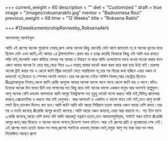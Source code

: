 +++
current_weight = 60
description = ""
diet = "Customized "
draft = true
image = "/images/roksenarakhi.jpg"
mentor = "Badrunnesa Rozi"
previous_weight = 69
time = "12 Weeks"
title = "Roksena Rakhi"

+++
\#12weeksmentorshipReviweby_RoksenaAkhi

আসসালামু আলাইকুম

আমি এই গ্রুপের অনেক পুরোনো মেম্বার,গ্রুপ থেকে অনেক কিছু জেনেছি যেটা আগে জানতাম না,বা অনেক ভুলের মধ্যে ছিলাম যেটা এখন জানি,এটা আমার ২য় ট্রান্সফর্মেশন।প্রথম বার ও চ্যাঞ্জ করেছি নিজেকে কিন্তু ওটা আমি ধরে রাখতে পারি নাই,অনেকটা ওজন কমিয়ে ফেলার পর আবার ও নিয়ন্ত্রণ না করে আমি এলোমেলো ভাবে খাওয়া দাওয়া করার ফলে ওজন আবার অনেক টা বেরে যায়,বেড়ে গিয়ে ৬৯এ দারায়,আবার ডায়েট করব করব করে করা হয়ে উঠে নাই।তারপর অনেক ট্রাই করার পর ও কেনো জানি স্ট্রিক ডায়েটে যেতে পারছিলাম না,তার পর বিয়ের কথা হচ্ছিল এবার ওজন না কমালেই না,বিয়েতে ত স্পেশাল লাগাই লাগবে।তার পর গ্রুপের পেইড সার্ভিস নিলাম,আর মেন্ট্রোর হিসেবে Roziআপুকে নিলাম,কেনো জানি রোজি আপুকে আমার অনেক ভালো লাগে সাথে কেনো জানি ভয় ও লাগে।যদিও উনাকে অনেক দিন যাবত চিনি ভয় লাগানোর মত কিছু করে নাই অনেক ভালো একজন মানুষ আর অবশ্যই হ্যাল্পফুল।আপু অনেক বেশি ধন্যবাদ আপনাকে আমি আপুর ইন্সট্রাকশন মত হুবুহু ডায়েট ফলো করতে পারি নাই,বিভিন্ন ঝামেলার কারনে,এক্সরেসাইজ ও করতে পার নাই রেগুলার। আর আপডেট ত একদিন ও ভালো ভাবে দেই নাই,তাও আপু যথেষ্ট সফট ছিল,থ্যাংকস দিলেও কম হবে।আমি জানি আমি যদি আরো সিরিয়াস হতাম আমার ওজন আরো বেশি কমত।তার পর ও যতটা কমেছে #রোজি আপুর জন্যই কমেছে।আমি আরো ওজন কমাবো,এবার আর বারাবো না। গত তিন মাসে ৯কেজি কমেছে,আরো বেশি কমত যদি আমি আরেকটু যত্নবান হতাম,তাও আলহামদুলিল্লাহ, সবটাই সম্ভব হইসে #রোজি আপুর জন্য,আর বিয়েতে ও অনেক ভালো লাগসে,উদ্যেশ্য সফল হইসে।আর এই গ্রুপের প্রতি ত কৃতজ্ঞতার শেষ নেই।এই গ্রুপের ফ্যান হয়েই থাকব সব সময়,গ্রুপের সবাইকে ধন্যবাদ,সাজেদ ভাই,মলুয়া আপু সহ যারা যারা সব সময় নিয়োজিত আছেন গ্রুপে